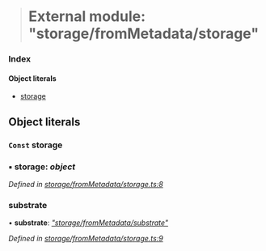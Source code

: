 > # External module: "storage/fromMetadata/storage"

### Index

#### Object literals

* [storage](_storage_frommetadata_storage_.md#const-storage)

## Object literals

### `Const` storage

### ▪ **storage**: *object*

*Defined in [storage/fromMetadata/storage.ts:8](https://github.com/polkadot-js/api/blob/71c5920/packages/api-metadata/src/storage/fromMetadata/storage.ts#L8)*

###  substrate

• **substrate**: *["storage/fromMetadata/substrate"](_storage_frommetadata_substrate_.md)*

*Defined in [storage/fromMetadata/storage.ts:9](https://github.com/polkadot-js/api/blob/71c5920/packages/api-metadata/src/storage/fromMetadata/storage.ts#L9)*